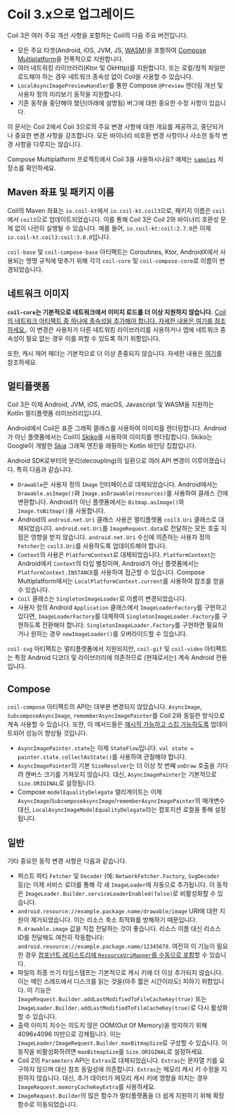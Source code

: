 # Coil 3.x으로 업그레이드

Coil 3은 여러 주요 개선 사항을 포함하는 Coil의 다음 주요 버전입니다.

- 모든 주요 타겟(Android, iOS, JVM, JS, [WASM](https://coil-kt.github.io/coil/sample/))을 포함하여 [Compose Multiplatform](https://www.jetbrains.com/lp/compose-multiplatform/)을 전폭적으로 지원합니다.
- 여러 네트워킹 라이브러리(Ktor 및 OkHttp)를 지원합니다. 또는 로컬/정적 파일만 로드해야 하는 경우 네트워크 종속성 없이 Coil을 사용할 수 있습니다.
- `LocalAsyncImagePreviewHandler`를 통한 Compose `@Preview` 렌더링 개선 및 사용자 정의 미리보기 동작을 지원합니다.
- 기존 동작을 중단해야 했던(아래에 설명됨) 버그에 대한 중요한 수정 사항이 있습니다.

이 문서는 Coil 2에서 Coil 3으로의 주요 변경 사항에 대한 개요를 제공하고, 중단되거나 중요한 변경 사항을 강조합니다. 모든 바이너리 비호환 변경 사항이나 사소한 동작 변경 사항을 다루지는 않습니다.

Compose Multiplatform 프로젝트에서 Coil 3을 사용하시나요? 예제는 [`samples`](https://github.com/coil-kt/coil/tree/3.x/samples/compose) 저장소를 확인하세요.

## Maven 좌표 및 패키지 이름

Coil의 Maven 좌표는 `io.coil-kt`에서 `io.coil-kt.coil3`으로, 패키지 이름은 `coil`에서 `coil3`으로 업데이트되었습니다. 이를 통해 Coil 3은 Coil 2와 바이너리 호환성 문제 없이 나란히 실행될 수 있습니다. 예를 들어, `io.coil-kt:coil:2.7.0`은 이제 `io.coil-kt.coil3:coil:3.0.0`입니다.

`coil-base` 및 `coil-compose-base` 아티팩트는 Coroutines, Ktor, AndroidX에서 사용되는 명명 규칙에 맞추기 위해 각각 `coil-core` 및 `coil-compose-core`로 이름이 변경되었습니다.

## 네트워크 이미지

**`coil-core`는 기본적으로 네트워크에서 이미지 로드를 더 이상 지원하지 않습니다.** [Coil의 네트워크 아티팩트 중 하나에 종속성을 추가해야 합니다. 자세한 내용은 여기를 참조하세요.](network.md). 이 변경은 사용자가 다른 네트워킹 라이브러리를 사용하거나 앱에 네트워크 종속성이 필요 없는 경우 이를 피할 수 있도록 하기 위함입니다.

또한, 캐시 제어 헤더는 기본적으로 더 이상 존중되지 않습니다. 자세한 내용은 [여기](network.md)를 참조하세요.

## 멀티플랫폼

Coil 3은 이제 Android, JVM, iOS, macOS, Javascript 및 WASM을 지원하는 Kotlin 멀티플랫폼 라이브러리입니다.

Android에서 Coil은 표준 그래픽 클래스를 사용하여 이미지를 렌더링합니다. Android가 아닌 플랫폼에서는 Coil이 [Skiko](https://github.com/JetBrains/skiko)를 사용하여 이미지를 렌더링합니다. Skiko는 Google이 개발한 [Skia](https://github.com/google/skia) 그래픽 엔진을 래핑하는 Kotlin 바인딩 집합입니다.

Android SDK로부터의 분리(decoupling)의 일환으로 여러 API 변경이 이루어졌습니다. 특히 다음과 같습니다.

- `Drawable`은 사용자 정의 `Image` 인터페이스로 대체되었습니다. Android에서는 `Drawable.asImage()`와 `Image.asDrawable(resources)`를 사용하여 클래스 간에 변환합니다. Android가 아닌 플랫폼에서는 `Bitmap.asImage()`와 `Image.toBitmap()`을 사용합니다.
- Android의 `android.net.Uri` 클래스 사용은 멀티플랫폼 `coil3.Uri` 클래스로 대체되었습니다. `android.net.Uri`를 `ImageRequest.data`로 전달하는 모든 호출 지점은 영향을 받지 않습니다. `android.net.Uri` 수신에 의존하는 사용자 정의 `Fetcher`는 `coil3.Uri`를 사용하도록 업데이트해야 합니다.
- `Context`의 사용은 `PlatformContext`로 대체되었습니다. `PlatformContext`는 Android에서 `Context`의 타입 별칭이며, Android가 아닌 플랫폼에서는 `PlatformContext.INSTANCE`를 사용하여 접근할 수 있습니다. Compose Multiplatform에서는 `LocalPlatformContext.current`를 사용하여 참조를 얻을 수 있습니다.
- `Coil` 클래스는 `SingletonImageLoader`로 이름이 변경되었습니다.
- 사용자 정의 Android `Application` 클래스에서 `ImageLoaderFactory`를 구현하고 있다면, `ImageLoaderFactory`를 대체하여 `SingletonImageLoader.Factory`를 구현하도록 전환해야 합니다. `SingletonImageLoader.Factory`를 구현하면 필요하거나 원하는 경우 `newImageLoader()`를 오버라이드할 수 있습니다.

`coil-svg` 아티팩트는 멀티플랫폼에서 지원되지만, `coil-gif` 및 `coil-video` 아티팩트는 특정 Android 디코더 및 라이브러리에 의존하므로 (현재로서는) 계속 Android 전용입니다.

## Compose

`coil-compose` 아티팩트의 API는 대부분 변경되지 않았습니다. `AsyncImage`, `SubcomposeAsyncImage`, `rememberAsyncImagePainter`를 Coil 2와 동일한 방식으로 계속 사용할 수 있습니다. 또한, 이 메서드들은 [재시작 가능하고 스킵 가능하도록](https://developer.android.com/jetpack/compose/performance/stability) 업데이트되어 성능이 향상될 것입니다.

- `AsyncImagePainter.state`는 이제 `StateFlow`입니다. `val state = painter.state.collectAsState()`를 사용하여 관찰해야 합니다.
- `AsyncImagePainter`의 기본 `SizeResolver`는 더 이상 첫 번째 `onDraw` 호출을 기다려 캔버스 크기를 가져오지 않습니다. 대신, `AsyncImagePainter`는 기본적으로 `Size.ORIGINAL`로 설정됩니다.
- Compose `modelEqualityDelegate` 델리게이트는 이제 `AsyncImage`/`SubcomposeAsyncImage`/`rememberAsyncImagePainter`의 매개변수 대신, `LocalAsyncImageModelEqualityDelegate`라는 컴포지션 로컬을 통해 설정됩니다.

## 일반

기타 중요한 동작 변경 사항은 다음과 같습니다.

- 퍼스트 파티 `Fetcher` 및 `Decoder` (예: `NetworkFetcher.Factory`, `SvgDecoder` 등)는 이제 서비스 로더를 통해 각 새 `ImageLoader`에 자동으로 추가됩니다. 이 동작은 `ImageLoader.Builder.serviceLoaderEnabled(false)`로 비활성화할 수 있습니다.
- `android.resource://example.package.name/drawable/image` URI에 대한 지원이 제거되었습니다. 이는 리소스 축소 최적화를 방해하기 때문입니다. `R.drawable.image` 값을 직접 전달하는 것이 좋습니다. 리소스 이름 대신 리소스 ID를 전달해도 여전히 작동합니다: `android.resource://example.package.name/12345678`. 여전히 이 기능이 필요한 경우 [컴포넌트 레지스트리에 `ResourceUriMapper`를 수동으로 포함](https://github.com/coil-kt/coil/blob/da7d872e340430014dbc5136e35eb62f9b17662e/coil-core/src/androidInstrumentedTest/kotlin/coil3/map/ResourceUriMapper.kt)할 수 있습니다.
- 파일의 최종 쓰기 타임스탬프는 기본적으로 캐시 키에 더 이상 추가되지 않습니다. 이는 메인 스레드에서 디스크를 읽는 것을(아주 짧은 시간이라도) 피하기 위함입니다. 이 기능은 `ImageRequest.Builder.addLastModifiedToFileCacheKey(true)` 또는 `ImageLoader.Builder.addLastModifiedToFileCacheKey(true)`로 다시 활성화할 수 있습니다.
- 출력 이미지 치수는 의도치 않은 OOM(Out Of Memory)을 방지하기 위해 4096x4096 미만으로 강제됩니다. 이는 `ImageLoader/ImageRequest.Builder.maxBitmapSize`로 구성할 수 있습니다. 이 동작을 비활성화하려면 `maxBitmapSize`를 `Size.ORIGINAL`로 설정하세요.
- Coil 2의 `Parameters` API는 `Extras`로 대체되었습니다. `Extras`는 문자열 키를 요구하지 않으며 대신 참조 동일성에 의존합니다. `Extras`는 메모리 캐시 키 수정을 지원하지 않습니다. 대신, 추가 데이터가 메모리 캐시 키에 영향을 미치는 경우 `ImageRequest.memoryCacheKeyExtra`를 사용하세요.
- `ImageRequest.Builder`의 많은 함수가 멀티플랫폼을 더 쉽게 지원하기 위해 확장 함수로 이동되었습니다.